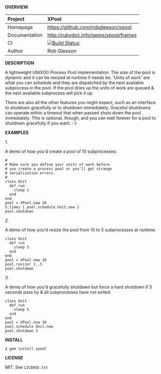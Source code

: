 __OVERVIEW__

| Project         | XPool
|:----------------|:--------------------------------------------------
| Homepage        | https://github.com/robgleeson/xpool
| Documentation   | http://rubydoc.info/gems/xpool/frames 
| CI              | [![Build Status](https://travis-ci.org/robgleeson/XPool.png)](https://travis-ci.org/robgleeson/XPool)
| Author          | Rob Gleeson             


__DESCRIPTION__

A lightweight UNIX(X) Process Pool implementation. The size of the pool
is dynamic and it can be resized at runtime if needs be.  'Units of work' are
what you can schedule and they are dispatched by the next  available subprocess 
in the pool. If the pool dries up the units of work are queued & the next 
available subprocess will pick it up.

There are also all the other features you might expect, such as an interface to 
shutdown gracefully or to shutdown immediately. Graceful shutdowns can operate 
within a timeout that when passed shuts down the pool immediately. This is 
optional, though, and you can  wait forever for a pool to shutdown gracefully 
if you want. :-) 

__EXAMPLES__

_1._

A demo of how you'd create a pool of 10 subprocesses:

    #
    # Make sure you define your units of work before
    # you create a process pool or you'll get strange
    # serialization errors.
    #
    class Unit
      def run
        sleep 1
      end
    end
    pool = XPool.new 10
    5.times { pool.schedule Unit.new }
    pool.shutdown

_2._

A demo of how you'd resize the pool from 10 to 5 subprocesses at runtime:

    class Unit
      def run
        sleep 5
      end
    end
    pool = XPool.new 10
    pool.resize! 1..5
    pool.shutdown

_3._

A demo of how you'd gracefully shutdown but force a hard shutdown if 3 seconds
pass by & all subprocesses have not exited:

    class Unit
      def run
        sleep 5
      end
    end
    pool = XPool.new 10
    pool.schedule Unit.new
    pool.shutdown 3

__INSTALL__

    $ gem install xpool

__LICENSE__

MIT. See `LICENSE.txt` 
